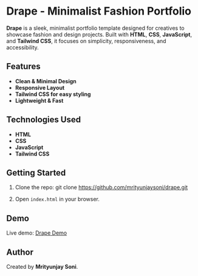 # Drape - Minimalist Fashion Portfolio

**Drape** is a sleek, minimalist portfolio template designed for creatives to showcase fashion and design projects. Built with **HTML**, **CSS**, **JavaScript**, and **Tailwind CSS**, it focuses on simplicity, responsiveness, and accessibility.



## Features

- **Clean & Minimal Design**
- **Responsive Layout**
- **Tailwind CSS for easy styling**
- **Lightweight & Fast**

## Technologies Used

- **HTML**
- **CSS**
- **JavaScript**
- **Tailwind CSS**

## Getting Started

1. Clone the repo: git clone https://github.com/mrityunjaysoni/drape.git

2. Open `index.html` in your browser.

## Demo

Live demo: [Drape Demo](https://drape.vercel.app/index.html)



## Author

Created by **Mrityunjay Soni**.